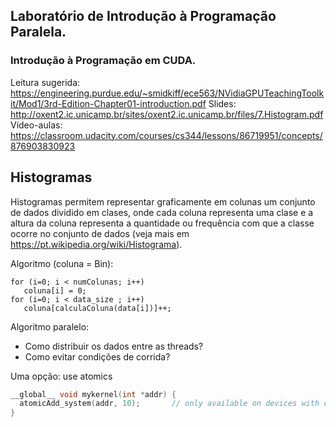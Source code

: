 ## Laboratório de Introdução à Programação Paralela. 
### Introdução à Programação em CUDA.
Leitura sugerida: https://engineering.purdue.edu/~smidkiff/ece563/NVidiaGPUTeachingToolkit/Mod1/3rd-Edition-Chapter01-introduction.pdf
Slides: http://oxent2.ic.unicamp.br/sites/oxent2.ic.unicamp.br/files/7.Histogram.pdf
Vídeo-aulas: https://classroom.udacity.com/courses/cs344/lessons/86719951/concepts/876903830923

## Histogramas
Histogramas permitem representar graficamente em colunas um conjunto de dados dividido em clases, onde cada coluna representa uma clase e a altura da coluna representa a quantidade ou frequência com que a classe ocorre no conjunto de dados (veja mais em https://pt.wikipedia.org/wiki/Histograma).  

Algoritmo (coluna = Bin):
```
for (i=0; i < numColunas; i++)
   coluna[i] = 0;
for (i=0; i < data_size ; i++)
   coluna[calculaColuna(data[i])]++;
```

Algoritmo paralelo:
* Como distribuir os dados entre as threads?
* Como evitar condições de corrida?

Uma opção: use atomics
```C
__global__ void mykernel(int *addr) {
  atomicAdd_system(addr, 10);       // only available on devices with compute capability 6.x
}
```
